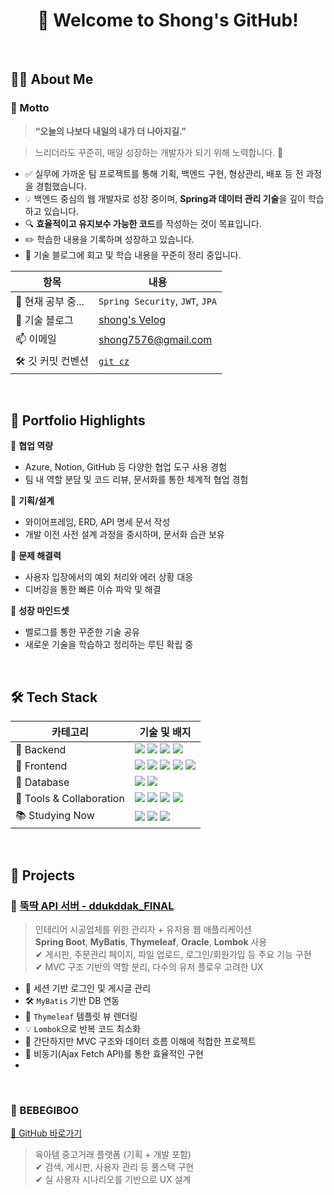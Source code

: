<h1 align="center">👋 Welcome to Shong's GitHub!</h1>

<br/>

## 🧑‍💻 About Me

### 💬 Motto
> **“오늘의 나보다 내일의 내가 더 나아지길.”**


> 느리더라도 꾸준히, 매일 성장하는 개발자가 되기 위해 노력합니다. 🚀
- ✅ 실무에 가까운 팀 프로젝트를 통해 기획, 백엔드 구현, 형상관리, 배포 등 전 과정을 경험했습니다.
- 💡 백엔드 중심의 웹 개발자로 성장 중이며, **Spring과 데이터 관리 기술**을 깊이 학습하고 있습니다.  
- 🔍 **효율적이고 유지보수 가능한 코드**를 작성하는 것이 목표입니다.
- ✏️ 학습한 내용을 기록하며 성장하고 있습니다.  
- 📝 기술 블로그에 회고 및 학습 내용을 꾸준히 정리 중입니다.

| 항목               | 내용                                                   |
|------------------|------------------------------------------------------|
| 🌱 현재 공부 중...     | `Spring Security`, `JWT`, `JPA`                        |
| 📘 기술 블로그       | [shong's Velog](https://velog.io/@shong69/posts)                |
| 📫 이메일           | shong7576@gmail.com                                    |
| 🛠 깃 커밋 컨벤션     | [`git cz`](https://github.com/commitizen/cz-cli)        |

<br/>

## 📂 Portfolio Highlights

📌 **협업 역량**  
- Azure, Notion, GitHub 등 다양한 협업 도구 사용 경험  
- 팀 내 역할 분담 및 코드 리뷰, 문서화를 통한 체계적 협업 경험

📌 **기획/설계**  
- 와이어프레임, ERD, API 명세 문서 작성  
- 개발 이전 사전 설계 과정을 중시하며, 문서화 습관 보유

📌 **문제 해결력**  
- 사용자 입장에서의 예외 처리와 에러 상황 대응  
- 디버깅을 통한 빠른 이슈 파악 및 해결

📌 **성장 마인드셋**  
- 벨로그를 통한 꾸준한 기술 공유  
- 새로운 기술을 학습하고 정리하는 루틴 확립 중

<br/>


## 🛠 Tech Stack

| 카테고리           | 기술 및 배지                                                                                          |
|------------------|------------------------------------------------------------------------------------------------------|
| 🔹 Backend       | <img src="https://img.shields.io/badge/Java-007396?style=flat&logo=java&logoColor=white"/> <img src="https://img.shields.io/badge/Spring%20Boot-6DB33F?style=flat&logo=springboot&logoColor=white"/> <img src="https://img.shields.io/badge/MyBatis-FF5733?style=flat&logoColor=white"/> <img src="https://img.shields.io/badge/JSP/Servlet-2C2255?style=flat&logo=java&logoColor=white"/> |
| 🔹 Frontend      | <img src="https://img.shields.io/badge/HTML5-E34F26?style=flat&logo=html5&logoColor=white"/> <img src="https://img.shields.io/badge/CSS3-1572B6?style=flat&logo=css3&logoColor=white"/> <img src="https://img.shields.io/badge/JavaScript-F7DF1E?style=flat&logo=javascript&logoColor=black"/> <img src="https://img.shields.io/badge/jQuery-0769AD?style=flat&logo=jquery&logoColor=white"/> <img src="https://img.shields.io/badge/Thymeleaf-005F0F?style=flat&logo=thymeleaf&logoColor=white"/> |
| 🔹 Database      | <img src="https://img.shields.io/badge/MySQL-4479A1?style=flat&logo=mysql&logoColor=white"/> <img src="https://img.shields.io/badge/Oracle-F80000?style=flat&logo=oracle&logoColor=white"/> |
| 🔹 Tools & Collaboration | <img src="https://img.shields.io/badge/Git-F05032?style=flat&logo=git&logoColor=white"/> <img src="https://img.shields.io/badge/GitHub-181717?style=flat&logo=github&logoColor=white"/> <img src="https://img.shields.io/badge/Commitizen-EF6C00?style=flat&logo=git&logoColor=white"/> <img src="https://img.shields.io/badge/Eclipse-2C2255?style=flat&logo=eclipse&logoColor=white"/> |
| 📚 Studying Now  | <img src="https://img.shields.io/badge/JPA-6DB33F?style=flat&logo=hibernate&logoColor=white"/> <img src="https://img.shields.io/badge/JWT-000000?style=flat&logo=jsonwebtokens&logoColor=white"/> <img src="https://img.shields.io/badge/Spring%20Security-6DB33F?style=flat&logo=springsecurity&logoColor=white"/> |

<br/>

## 📌 Projects

### 🥚 [뚝딱 API 서버 - ddukddak_FINAL](https://github.com/shong69/ddukddak_FINAL)

> 인테리어 시공업체를 위한 관리자 + 유저용 웹 애플리케이션  
> **Spring Boot**, **MyBatis**, **Thymeleaf**, **Oracle**, **Lombok** 사용  
> ✔ 게시판, 주문관리 페이지, 파일 업로드, 로그인/회원가입 등 주요 기능 구현  
> ✔ MVC 구조 기반의 역할 분리, 다수의 유저 플로우 고려한 UX

- 👤 세션 기반 로그인 및 게시글 관리
- 🛠 `MyBatis` 기반 DB 연동
- 🎨 `Thymeleaf` 템플릿 뷰 렌더링
- 💡 `Lombok`으로 반복 코드 최소화
- 📂 간단하지만 MVC 구조와 데이터 흐름 이해에 적합한 프로젝트
- 🌱 비동기(Ajax Fetch API)를 통한 효율적인 구현
- 
<br/>

### 🎨 BEBEGIBOO
[🔗 GitHub 바로가기](https://github.com/shong69/BEBEGIBOO)

> 육아템 중고거래 플랫폼 (기획 + 개발 포함)   
> ✔ 검색, 게시판, 사용자 관리 등 풀스택 구현  
> ✔ 실 사용자 시나리오를 기반으로 UX 설계




